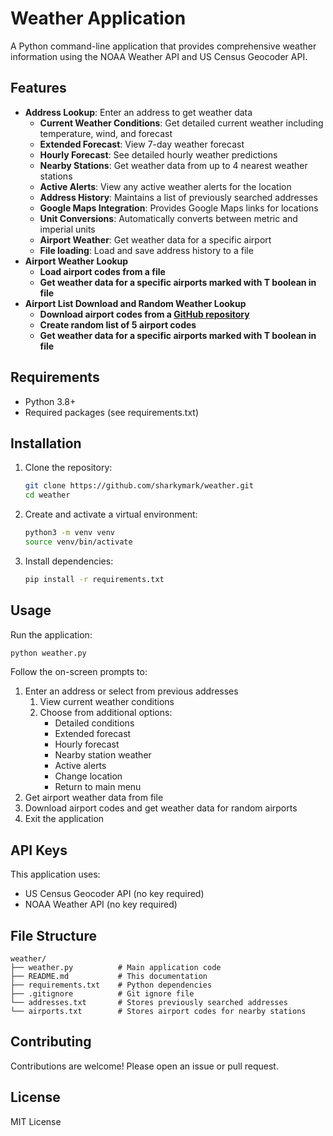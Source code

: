# Weather Application

A Python command-line application that provides comprehensive weather information using the NOAA Weather API and US Census Geocoder API.

## Features

- **Address Lookup**: Enter an address to get weather data
   - **Current Weather Conditions**: Get detailed current weather including temperature, wind, and forecast
   - **Extended Forecast**: View 7-day weather forecast
   - **Hourly Forecast**: See detailed hourly weather predictions
   - **Nearby Stations**: Get weather data from up to 4 nearest weather stations
   - **Active Alerts**: View any active weather alerts for the location
   - **Address History**: Maintains a list of previously searched addresses
   - **Google Maps Integration**: Provides Google Maps links for locations
   - **Unit Conversions**: Automatically converts between metric and imperial units
   - **Airport Weather**: Get weather data for a specific airport
   - **File loading**: Load and save address history to a file
- **Airport Weather Lookup**
   - **Load airport codes from a file**
   - **Get weather data for a specific airports marked with T boolean in file** 
- **Airport List Download and Random Weather Lookup**
   - **Download airport codes from a [GitHub repository](https://davidmegginson.github.io/ourairports-data/airports.csv)**
   - **Create random list of 5 airport codes**
   - **Get weather data for a specific airports marked with T boolean in file** 

## Requirements

- Python 3.8+
- Required packages (see requirements.txt)

## Installation

1. Clone the repository:
   ```bash
   git clone https://github.com/sharkymark/weather.git
   cd weather
   ```

2. Create and activate a virtual environment:
   ```bash
   python3 -m venv venv
   source venv/bin/activate
   ```

3. Install dependencies:
   ```bash
   pip install -r requirements.txt
   ```

## Usage

Run the application:
```bash
python weather.py
```

Follow the on-screen prompts to:
1. Enter an address or select from previous addresses
   1. View current weather conditions
   2. Choose from additional options:
      - Detailed conditions
      - Extended forecast
      - Hourly forecast
      - Nearby station weather
      - Active alerts
      - Change location
      - Return to main menu
2. Get airport weather data from file
3. Download airport codes and get weather data for random airports
4. Exit the application


## API Keys

This application uses:
- US Census Geocoder API (no key required)
- NOAA Weather API (no key required)

## File Structure

```
weather/
├── weather.py          # Main application code
├── README.md           # This documentation
├── requirements.txt    # Python dependencies
├── .gitignore          # Git ignore file
└── addresses.txt       # Stores previously searched addresses
└── airports.txt        # Stores airport codes for nearby stations
```

## Contributing

Contributions are welcome! Please open an issue or pull request.

## License

MIT License